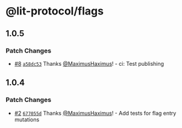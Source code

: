 # @lit-protocol/flags

## 1.0.5

### Patch Changes

- [#8](https://github.com/LIT-Protocol/lit-flags/pull/8)
  [`a58dc53`](https://github.com/LIT-Protocol/lit-flags/commit/a58dc53e68c80f43e74913c0e3a0944e195ff397)
  Thanks [@MaximusHaximus](https://github.com/MaximusHaximus)! - ci: Test publishing

## 1.0.4

### Patch Changes

- [#2](https://github.com/LIT-Protocol/lit-flags/pull/2)
  [`677055d`](https://github.com/LIT-Protocol/lit-flags/commit/677055d0c7196b8a3112e74956f5fa64d3d847ce)
  Thanks [@MaximusHaximus](https://github.com/MaximusHaximus)! - Add tests for flag entry mutations
